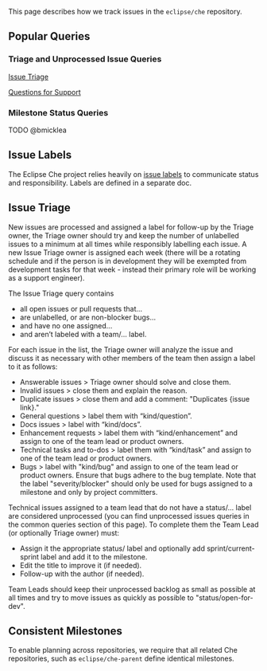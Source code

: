 This page describes how we track issues in the `eclipse/che` repository.

## Popular Queries
### Triage and Unprocessed Issue Queries
[Issue Triage](https://github.com/eclipse/che/issues?utf8=%E2%9C%93&q=is%3Aopen%20no%3Aassignee%20-label%3Akind%2Fquestion%20-label%3Akind%2Fenhancement%20-label%3Akind%2Fepic%20-label%3Akind%2Ftask%20-label%3Akind%2Fdocs%20-label%3Aseverity%2Fblocker%20-label%3Astatus%2Finfo-needed%20-label%3Astatus%2Fanalyzing%20-label%3Astatus%2Fopen-for-dev%20-label%3Astatus%2Fin-progress%20-label%3Astatus%2Fcode-review%20-label%3Astatus%2Fpending-merge%20-label%3Astatus%2Fblocked%20-label%3Ateam%2Fide%20-label%3Ateam%2Fenterprise%20-label%3Ateam%2Fplugin%20-label%3Ateam%2Fproduction%20-label%3Ateam%2Fplatform%20-label%3Ateam%2Fpm%20-label%3Astatus%2Fwork-in-progress%20-label%3Astatus%2Fmerge-ready%20-label%3Asprint%2Fcurrent-sprint%20-label%3Asprint%2Fnext-sprint)

[Questions for Support](https://github.com/eclipse/che/labels/kind%2Fquestion)


### Milestone Status Queries
TODO @bmicklea

## Issue Labels
The Eclipse Che project relies heavily on [issue labels](https://github.com/eclipse/che/wiki/Labels) to communicate status and responsibility. Labels are defined in a separate doc.

## Issue Triage
New issues are processed and assigned a label for follow-up by the Triage owner, the Triage owner should try and keep the number of unlabelled issues to a minimum at all times while responsibly labelling each issue. A new Issue Triage owner is assigned each week (there will be a rotating schedule and if the person is in development they will be exempted from development tasks for that week - instead their primary role will be working as a support engineer).

The Issue Triage query contains 
- all open issues or pull requests that...
- are unlabelled, or are non-blocker bugs...
- and have no one assigned...
- and aren’t labeled with a team/... label.

For each issue in the list, the Triage owner will analyze the issue and discuss it as necessary with other members of the team then assign a label to it as follows:
- Answerable issues > Triage owner should solve and close them.
- Invalid issues > close them and explain the reason.
- Duplicate issues > close them and add a comment: "Duplicates {issue link}."
- General questions > label them with “kind/question”.
- Docs issues > label with “kind/docs”.
- Enhancement requests > label them with “kind/enhancement” and assign to one of the team lead or product owners.
- Technical tasks and to-dos > label them with “kind/task” and assign to one of the team lead or product owners.
- Bugs > label with "kind/bug" and assign to one of the team lead or product owners. Ensure that bugs adhere to the bug template. Note that the label "severity/blocker" should only be used for bugs assigned to a milestone and only by project committers.

Technical issues assigned to a team lead that do not have a status/... label are considered unprocessed (you can find unprocessed issues queries in the common queries section of this page). To complete them the Team Lead (or optionally Triage owner) must:
- Assign it the appropriate status/ label and optionally add sprint/current-sprint label and add it to the milestone.
- Edit the title to improve it (if needed).
- Follow-up with the author (if needed). 

Team Leads should keep their unprocessed backlog as small as possible at all times and try to move issues as quickly as possible to "status/open-for-dev".

## Consistent Milestones
To enable planning across repositories, we require that all related Che repositories, such as `eclipse/che-parent` define identical milestones.


